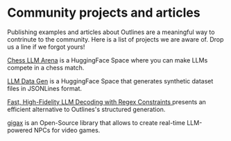 # Community projects and articles

Publishing examples and articles about Outlines are a meaningful way to contrinute to the community. Here is a list of projects we are aware of. Drop us a line if we forgot yours!

[Chess LLM Arena](https://huggingface.co/spaces/mlabonne/chessllm) is a HuggingFace Space where you can make LLMs compete in a chess match.

[LLM Data Gen](https://huggingface.co/spaces/lhoestq/LLM_DataGen) is a HuggingFace Space that generates synthetic dataset files in JSONLines format.

[Fast, High-Fidelity LLM Decoding with Regex Constraints ](https://vivien000.github.io/blog/journal/llm-decoding-with-regex-constraints.html) presents an efficient alternative to Outlines's structured generation.

[gigax](https://github.com/GigaxGames/gigax) is an Open-Source library that allows to create real-time LLM-powered NPCs for video games.
